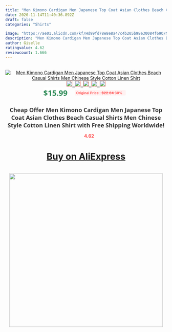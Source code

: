```yaml
---
title: "Men Kimono Cardigan Men Japanese Top Coat Asian Clothes Beach Casual Shirts Men Chinese Style Cotton Linen Shirt"
date: 2020-11-14T11:40:36.892Z
draft: false
categories: "Shirts"

image: "https://ae01.alicdn.com/kf/Hd99fd78e8e8a47c4b205b98e30084f69O/Men-Kimono-Cardigan-Men-Japanese-Top-Coat-Asian-Clothes-Beach-Casual-Shirts-Men-Chinese-Style-Cotton.png_220x220.png"
description: "Men Kimono Cardigan Men Japanese Top Coat Asian Clothes Beach Casual Shirts Men Chinese Style Cotton Linen Shirt"
author: Giselle
ratingvalue: 4.62
reviewcount: 1.666
---
```

<br>
<div style="text-align: center;">
<a href="https://s.click.aliexpress.com/e/_AaL5Q5" target="_blank" rel="nofollow noopener noreferrer"><img alt="Men Kimono Cardigan Men Japanese Top Coat Asian Clothes Beach Casual Shirts Men Chinese Style Cotton Linen Shirt" class="magnifier-image" src="https://ae01.alicdn.com/kf/Hd99fd78e8e8a47c4b205b98e30084f69O/Men-Kimono-Cardigan-Men-Japanese-Top-Coat-Asian-Clothes-Beach-Casual-Shirts-Men-Chinese-Style-Cotton.png_220x220.png_640x640.jpg">
<br>
<img style="border:1px solid salmon" src="https://ae01.alicdn.com/kf/Hd99fd78e8e8a47c4b205b98e30084f69O/Men-Kimono-Cardigan-Men-Japanese-Top-Coat-Asian-Clothes-Beach-Casual-Shirts-Men-Chinese-Style-Cotton.png_120x120.jpg">&nbsp;&nbsp;<img style="border:1px solid salmon" src="https://ae01.alicdn.com/kf/H7b6dfd9ad37847d48846a6533b565e0dL/Men-Kimono-Cardigan-Men-Japanese-Top-Coat-Asian-Clothes-Beach-Casual-Shirts-Men-Chinese-Style-Cotton.jpg_120x120.jpg">&nbsp;&nbsp;<img style="border:1px solid salmon" src="https://ae01.alicdn.com/kf/H5a8e484f922d4e4183fda9286be3a20eb/Men-Kimono-Cardigan-Men-Japanese-Top-Coat-Asian-Clothes-Beach-Casual-Shirts-Men-Chinese-Style-Cotton.jpg_120x120.jpg">&nbsp;&nbsp;<img style="border:1px solid salmon" src="https://ae01.alicdn.com/kf/Hf14f7a32795e4de1a11d23a6035b8d22g/Men-Kimono-Cardigan-Men-Japanese-Top-Coat-Asian-Clothes-Beach-Casual-Shirts-Men-Chinese-Style-Cotton.jpg_120x120.jpg">&nbsp;&nbsp;<img style="border:1px solid salmon" src="https://ae01.alicdn.com/kf/H8de44ea84f3949ea8b1fef31eb336d6dL/Men-Kimono-Cardigan-Men-Japanese-Top-Coat-Asian-Clothes-Beach-Casual-Shirts-Men-Chinese-Style-Cotton.jpg_120x120.jpg"></a></div><br0>
<div style="text-align: center;"><span style="background-color: white; border: 0px; box-sizing: border-box; color: seagreen; display: inline-block; font-family: &quot;open sans&quot; , &quot;arial&quot; , &quot;helvetica&quot; , sans-serif , &quot;heiti&quot;; font-size: 24px; font-stretch: inherit; font-weight: 700; line-height: inherit; margin: 0px 10px 0px 0px; padding: 0px; vertical-align: middle;">$15.99 </span>
<span style="background: rgb(255 , 241 , 241); border-radius: 3px; border: 0px; box-sizing: border-box; color: #ff4747; display: inline-block; font-family: inherit; font-size: 12px; font-stretch: inherit; font-style: inherit; font-variant: inherit; font-weight: 600; line-height: inherit; margin: 0px; padding: 2px 5px; transform: scale(0.9); vertical-align: middle;">Original Price : <b style="text-decoration: line-through;">$22.84 </b> 30%&nbsp;&nbsp;</span></div>
<h1 style="color: #333333; display: inline-block; font-family: &quot;open sans&quot; , &quot;arial&quot; , &quot;helvetica&quot; , sans-serif , &quot;heiti&quot;; font-size: 18px; font-stretch: inherit; font-weight: 700; text-align: center;">Cheap Offer Men Kimono Cardigan Men Japanese Top Coat Asian Clothes Beach Casual Shirts Men Chinese Style Cotton Linen Shirt with Free Shipping Worldwide!</h1>
<div style="color: #ff4747; text-align: center;">
<img src="https://4.bp.blogspot.com/-M0ZcTcb-5uY/XleCXlxnR4I/AAAAAAAAAEc/OrjgMkXV1oMQFaCRZj5HQwOCBcu3w1FegCPcBGAYYCw/s1600/star.png" style="height: 15px;">&nbsp;<b>4.62</b></div>
<div class="button_cont" align="center"><a class="buynow_a" href="https://s.click.aliexpress.com/e/_AaL5Q5" target="_blank" rel="nofollow noopener noreferrer"><H1>Buy on AliExpress</H1></a></div><br>
<div class="separator" style="clear: both; text-align: center;">
<img src="https://lh3.googleusercontent.com/-pTy5HemUv9M/XlePHvY0dAI/AAAAAAAAAE4/0nX5iRUoIWY8eMW9Dpxeirr157OZliDIgCLcBGAsYHQ/s1600/badge.gif" width="480">
</div>
